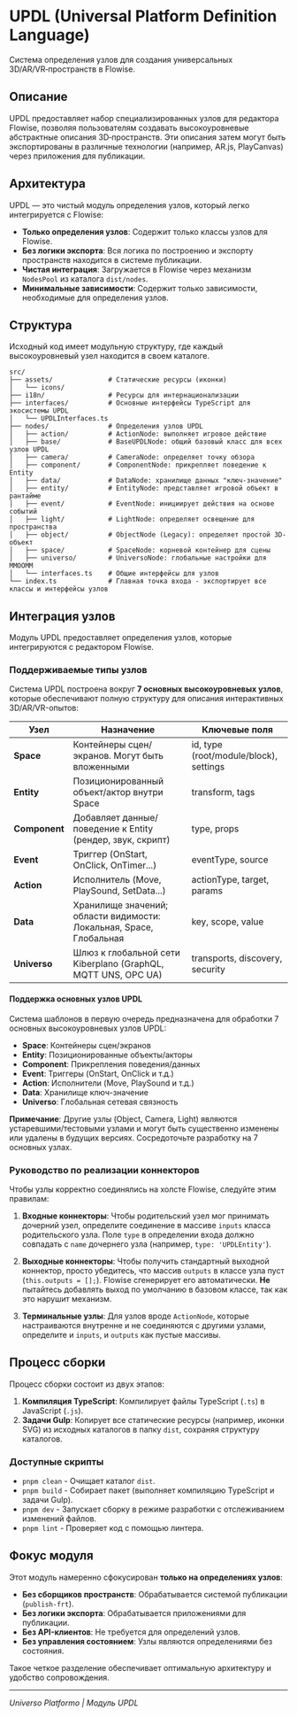 # UPDL (Universal Platform Definition Language)

Система определения узлов для создания универсальных 3D/AR/VR‑пространств в Flowise.

## Описание

UPDL предоставляет набор специализированных узлов для редактора Flowise, позволяя пользователям создавать высокоуровневые абстрактные описания 3D‑пространств. Эти описания затем могут быть экспортированы в различные технологии (например, AR.js, PlayCanvas) через приложения для публикации.

## Архитектура

UPDL — это чистый модуль определения узлов, который легко интегрируется с Flowise:

-   **Только определения узлов**: Содержит только классы узлов для Flowise.
-   **Без логики экспорта**: Вся логика по построению и экспорту пространств находится в системе публикации.
-   **Чистая интеграция**: Загружается в Flowise через механизм `NodesPool` из каталога `dist/nodes`.
-   **Минимальные зависимости**: Содержит только зависимости, необходимые для определения узлов.

## Структура

Исходный код имеет модульную структуру, где каждый высокоуровневый узел находится в своем каталоге.

```
src/
├── assets/              # Статические ресурсы (иконки)
│   └── icons/
├── i18n/                # Ресурсы для интернационализации
├── interfaces/          # Основные интерфейсы TypeScript для экосистемы UPDL
│   └── UPDLInterfaces.ts
├── nodes/               # Определения узлов UPDL
│   ├── action/          # ActionNode: выполняет игровое действие
│   ├── base/            # BaseUPDLNode: общий базовый класс для всех узлов UPDL
│   ├── camera/          # CameraNode: определяет точку обзора
│   ├── component/       # ComponentNode: прикрепляет поведение к Entity
│   ├── data/            # DataNode: хранилище данных "ключ-значение"
│   ├── entity/          # EntityNode: представляет игровой объект в рантайме
│   ├── event/           # EventNode: инициирует действия на основе событий
│   ├── light/           # LightNode: определяет освещение для пространства
│   ├── object/          # ObjectNode (Legacy): определяет простой 3D-объект
│   ├── space/           # SpaceNode: корневой контейнер для сцены
│   ├── universo/        # UniversoNode: глобальные настройки для MMOOMM
│   └── interfaces.ts    # Общие интерфейсы для узлов
└── index.ts             # Главная точка входа - экспортирует все классы и интерфейсы узлов
```

## Интеграция узлов

Модуль UPDL предоставляет определения узлов, которые интегрируются с редактором Flowise.

### Поддерживаемые типы узлов

Система UPDL построена вокруг **7 основных высокоуровневых узлов**, которые обеспечивают полную структуру для описания интерактивных 3D/AR/VR-опытов:

| Узел          | Назначение                                                          | Ключевые поля                          |
| ------------- | ------------------------------------------------------------------- | -------------------------------------- |
| **Space**     | Контейнеры сцен/экранов. Могут быть вложенными                      | id, type (root/module/block), settings |
| **Entity**    | Позиционированный объект/актор внутри Space                         | transform, tags                        |
| **Component** | Добавляет данные/поведение к Entity (рендер, звук, скрипт)          | type, props                            |
| **Event**     | Триггер (OnStart, OnClick, OnTimer...)                              | eventType, source                      |
| **Action**    | Исполнитель (Move, PlaySound, SetData...)                           | actionType, target, params             |
| **Data**      | Хранилище значений; области видимости: Локальная, Space, Глобальная | key, scope, value                      |
| **Universo**  | Шлюз к глобальной сети Kiberplano (GraphQL, MQTT UNS, OPC UA)       | transports, discovery, security        |

#### Поддержка основных узлов UPDL

Система шаблонов в первую очередь предназначена для обработки 7 основных высокоуровневых узлов UPDL:

-   **Space**: Контейнеры сцен/экранов
-   **Entity**: Позиционированные объекты/акторы
-   **Component**: Прикрепления поведения/данных
-   **Event**: Триггеры (OnStart, OnClick и т.д.)
-   **Action**: Исполнители (Move, PlaySound и т.д.)
-   **Data**: Хранилище ключ-значение
-   **Universo**: Глобальная сетевая связность

**Примечание**: Другие узлы (Object, Camera, Light) являются устаревшими/тестовыми узлами и могут быть существенно изменены или удалены в будущих версиях. Сосредоточьте разработку на 7 основных узлах.

### Руководство по реализации коннекторов

Чтобы узлы корректно соединялись на холсте Flowise, следуйте этим правилам:

1.  **Входные коннекторы**: Чтобы родительский узел мог принимать дочерний узел, определите соединение в массиве `inputs` класса родительского узла. Поле `type` в определении входа должно совпадать с `name` дочернего узла (например, `type: 'UPDLEntity'`).

2.  **Выходные коннекторы**: Чтобы получить стандартный выходной коннектор, просто убедитесь, что массив `outputs` в классе узла пуст (`this.outputs = [];`). Flowise сгенерирует его автоматически. **Не** пытайтесь добавлять выход по умолчанию в базовом классе, так как это нарушит механизм.

3.  **Терминальные узлы**: Для узлов вроде `ActionNode`, которые настраиваются внутренне и не соединяются с другими узлами, определите и `inputs`, и `outputs` как пустые массивы.

## Процесс сборки

Процесс сборки состоит из двух этапов:

1.  **Компиляция TypeScript**: Компилирует файлы TypeScript (`.ts`) в JavaScript (`.js`).
2.  **Задачи Gulp**: Копирует все статические ресурсы (например, иконки SVG) из исходных каталогов в папку `dist`, сохраняя структуру каталогов.

### Доступные скрипты

-   `pnpm clean` - Очищает каталог `dist`.
-   `pnpm build` - Собирает пакет (выполняет компиляцию TypeScript и задачи Gulp).
-   `pnpm dev` - Запускает сборку в режиме разработки с отслеживанием изменений файлов.
-   `pnpm lint` - Проверяет код с помощью линтера.

## Фокус модуля

Этот модуль намеренно сфокусирован **только на определениях узлов**:

-   **Без сборщиков пространств**: Обрабатывается системой публикации (`publish-frt`).
-   **Без логики экспорта**: Обрабатывается приложениями для публикации.
-   **Без API-клиентов**: Не требуется для определений узлов.
-   **Без управления состоянием**: Узлы являются определениями без состояния.

Такое четкое разделение обеспечивает оптимальную архитектуру и удобство сопровождения.

---

_Universo Platformo | Модуль UPDL_
